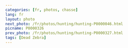 ```yaml
---
categories: [fr, photos, chasse]
lang: fr
layout: photo
next_photo: /fr/photos/hunting/hunting-P0000046.html
picname: P0000326
prev_photo: /fr/photos/hunting/hunting-P0000327.html
tags: [Dead Zebra]
---
```

